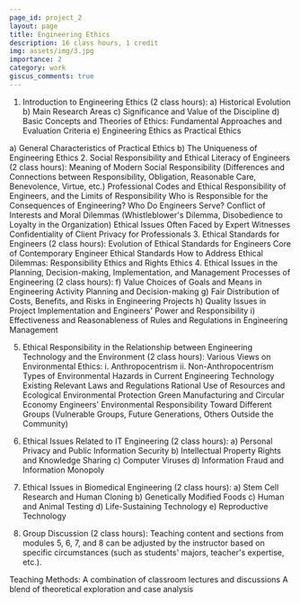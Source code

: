 ```yaml
---
page_id: project_2
layout: page
title: Engineering Ethics
description: 16 class hours, 1 credit
img: assets/img/3.jpg
importance: 2
category: work
giscus_comments: true
---
```


1. Introduction to Engineering Ethics (2 class hours):
a) Historical Evolution
b) Main Research Areas
c) Significance and Value of the Discipline
d) Basic Concepts and Theories of Ethics: Fundamental Approaches and Evaluation Criteria
e) Engineering Ethics as Practical Ethics

a) General Characteristics of Practical Ethics
b) The Uniqueness of Engineering Ethics
2. Social Responsibility and Ethical Literacy of Engineers (2 class hours):
Meaning of Modern Social Responsibility (Differences and Connections between Responsibility, Obligation, Reasonable Care, Benevolence, Virtue, etc.)
Professional Codes and Ethical Responsibility of Engineers, and the Limits of Responsibility
Who is Responsible for the Consequences of Engineering? Who Do Engineers Serve?
Conflict of Interests and Moral Dilemmas (Whistleblower's Dilemma, Disobedience to Loyalty in the Organization)
Ethical Issues Often Faced by Expert Witnesses
Confidentiality of Client Privacy for Professionals
3. Ethical Standards for Engineers (2 class hours):
Evolution of Ethical Standards for Engineers
Core of Contemporary Engineer Ethical Standards
How to Address Ethical Dilemmas: Responsibility Ethics and Rights Ethics
4. Ethical Issues in the Planning, Decision-making, Implementation, and Management Processes of Engineering (2 class hours):
f) Value Choices of Goals and Means in Engineering Activity Planning and Decision-making
g) Fair Distribution of Costs, Benefits, and Risks in Engineering Projects
h) Quality Issues in Project Implementation and Engineers' Power and Responsibility
i) Effectiveness and Reasonableness of Rules and Regulations in Engineering Management

5. Ethical Responsibility in the Relationship between Engineering Technology and the Environment (2 class hours):
Various Views on Environmental Ethics:
i. Anthropocentrism
ii. Non-Anthropocentrism
Types of Environmental Hazards in Current Engineering Technology
Existing Relevant Laws and Regulations
Rational Use of Resources and Ecological Environmental Protection
Green Manufacturing and Circular Economy
Engineers' Environmental Responsibility Toward Different Groups (Vulnerable Groups, Future Generations, Others Outside the Community)
6. Ethical Issues Related to IT Engineering (2 class hours):
a) Personal Privacy and Public Information Security
b) Intellectual Property Rights and Knowledge Sharing
c) Computer Viruses
d) Information Fraud and Information Monopoly

7. Ethical Issues in Biomedical Engineering (2 class hours):
a) Stem Cell Research and Human Cloning
b) Genetically Modified Foods
c) Human and Animal Testing
d) Life-Sustaining Technology
e) Reproductive Technology

8. Group Discussion (2 class hours):
Teaching content and sections from modules 5, 6, 7, and 8 can be adjusted by the instructor based on specific circumstances (such as students' majors, teacher's expertise, etc.).

Teaching Methods:
A combination of classroom lectures and discussions
A blend of theoretical exploration and case analysis
